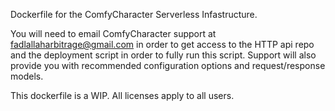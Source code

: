 Dockerfile for the ComfyCharacter Serverless Infastructure. 

You will need to email ComfyCharacter support at fadlallaharbitrage@gmail.com in order to get access to the HTTP api repo and the deployment script in order to fully run this script. Support will also provide you with recommended configuration options and request/response models.

This dockerfile is a WIP. All licenses apply to all users.
